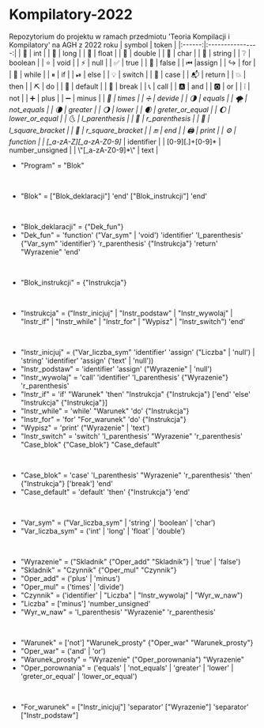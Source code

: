 # Kompilatory-2022
Repozytorium do projektu w ramach przedmiotu 'Teoria Kompilacji i Kompilatory' na AGH z 2022 roku
| symbol |       token      |
|:------:|:----------------:|
| 🍎      | int              |
| 🍐      | long             |
| 🍇      | float            |
| 🍒      | double           |
| 🍓      | char             |
| 🍉      | string           |
| ❔      | boolean          |
| ⭐️      | void             |
| ⚡️      | null             |
| ✅      | true             |
| 🚫      | false            |
| ⏮      |assign            |
| ↪️      | for              |
| 🔁      | while            |
| ⏸      | if               |
| ⏯      | else             |
| 💡      | switch           |
| 🛄      | case             |
| 📬      | return           |
| 💥      | then             |
| ⛏      | do               |
| 🍞      | default          |
| 🍺      | break            |
| 📞      | call             |
| 🅰️      | and              |
| 🅾️      | or               |
| ❕      | not              |
| ➕      | plus             |
| ➖      | minus            |
| *️⃣      | times            |
| ➗      | devide           |
| 🌗      | equals           |
| 🌪       | not_equals       |
| 🌘      | greater          |
| 🌖      | lower            |
| 🌒      | greter_or_equal  |
| 🌔      | lower_or_equal   |
| 🌜      | l_parenthesis    |
| 🌛      | r_parenthesis    |
| 🤜      | l_square_bracket |
| 🤛      | r_square_bracket |
| 🔚      | end              |
| 🖨️      | print            |
| ⚙️      | function         |
|  [_a-zA-Z][_a-zA-Z0-9]*      | identifier       |
|   [0-9][.]+[0-9]*     | number_unsigned  |
|   \\"[_a-zA-Z0-9]*\\"     | text             |


* "Program" = "Blok"
<br>

* "Blok" = ["Blok_deklaracji"] 'end' ["Blok_instrukcji"] 'end'
<br>

* "Blok_deklaracji" = {"Dek_fun"} 
* "Dek_fun" = 'function' ("Var_sym" | 'void') 'identifier' 'l_parenthesis' {"Var_sym" 'identifier'} 'r_parenthesis' {"Instrukcja"} 'return' "Wyrazenie" 'end'
<br>

* "Blok_instrukcji" = {"Instrukcja"}
<br>

* "Instrukcja" = ("Instr_inicjuj" | "Instr_podstaw" | "Instr_wywolaj" | "Instr_if" | "Instr_while" | "Instr_for" | "Wypisz" | "Instr_switch") 'end'
<br>

* "Instr_inicjuj" = ("Var_liczba_sym" 'identifier' 'assign' ("Liczba" | 'null') | 'string' 'identifier' 'assign' ('text' | 'null'))
* "Instr_podstaw" = 'identifier' 'assign' ("Wyrazenie" | 'null')
* "Instr_wywolaj" = 'call' 'identifier' 'l_parenthesis' {"Wyrazenie"} 'r_parenthesis'
* "Instr_if" = 'if' "Warunek" 'then' "Instrukcja" {"Instrukcja"} ['end' 'else' "Instrukcja" {"Instrukcja"}]
* "Instr_while" = 'while' "Warunek" 'do' {"Instrukcja"}
* "Instr_for" = 'for' "For_warunek" 'do' {"Instrukcja"}
* "Wypisz" = 'print' ("Wyrazenie" | 'text')
* "Instr_switch" = 'switch' 'l_parenthesis' "Wyrazenie" 'r_parenthesis' "Case_blok" {"Case_blok"} "Case_default"
<br>

* "Case_blok" = 'case' 'l_parenthesis' "Wyrazenie" 'r_parenthesis' 'then' {"Instrukcja"} ['break'] 'end'
* "Case_default"  = 'default' 'then' {"Instrukcja"} 'end'
<br>

* "Var_sym" = ("Var_liczba_sym" | 'string' | 'boolean' | 'char')
* "Var_liczba_sym" = ('int' | 'long' | 'float' | 'double')
<br>

* "Wyrazenie" = ("Skladnik" {"Oper_add" "Skladnik"} | 'true' | 'false')
* "Skladnik" = "Czynnik" {"Oper_mul" "Czynnik"}
* "Oper_add" = ('plus' | 'minus')
* "Oper_mul" = ('times' | 'divide')
* "Czynnik" = ('identifier' | "Liczba" | "Instr_wywolaj" | "Wyr_w_naw")
* "Liczba" = ['minus'] 'number_unsigned'
* "Wyr_w_naw" = 'l_parenthesis' "Wyrazenie" 'r_parenthesis'
<br>

* "Warunek" = ['not'] "Warunek_prosty" {"Oper_war" "Warunek_prosty"}
* "Oper_war" = ('and' | 'or')
* "Warunek_prosty" = "Wyrazenie" ("Oper_porownania") "Wyrazenie"
* "Oper_porownania" = ('equals' | 'not_equals' | 'greater' | 'lower' | 'greter_or_equal' | 'lower_or_equal')
<br>

* "For_warunek" = ["Instr_inicjuj"] 'separator' ["Wyrazenie"] 'separator' ["Instr_podstaw"]
